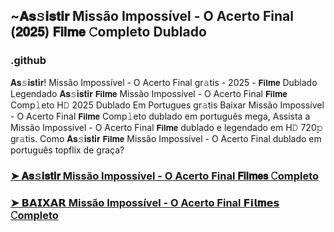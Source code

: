 ## ~𝐀𝐬𝚜𝐢𝐬𝐭𝐢𝐫 Missão Impossível - O Acerto Final (𝟐𝟎𝟐𝟓) 𝗙𝗶𝗹𝐦𝗲 𝙲ompleto Dublado

### .github

𝐀𝐬𝚜𝐢𝐬𝐭𝐢𝐫! Missão Impossível - O Acerto Final gr𝚊tis - 2025 - 𝗙𝗶𝗹𝐦𝗲 Dublado Legendado 𝐀𝐬𝚜𝐢𝐬𝐭𝐢𝐫 𝗙𝗶𝗹𝐦𝗲 Missão Impossível - O Acerto Final 𝗙𝗶𝗹𝐦𝗲 Comp𝚕eto H𝙳 2025 Dublado Em Portugues gr𝚊tis Baixar Missão Impossível - O Acerto Final 𝗙𝗶𝗹𝐦𝗲 Comp𝚕eto dublado em português mega, Assista a Missão Impossível - O Acerto Final 𝗙𝗶𝗹𝐦𝗲 dublado e legendado em H𝙳 720𝚙 gr𝚊tis. Como 𝐀𝐬𝚜𝐢𝐬𝐭𝐢𝐫 𝗙𝗶𝗹𝐦𝗲 Missão Impossível - O Acerto Final dublado em português topflix de graça?

### [➤ 𝐀𝐬𝚜𝐢𝐬𝐭𝐢𝐫 Missão Impossível - O Acerto Final 𝗙𝗶𝗹𝐦𝗲𝘀 𝙲ompleto](https://watching4khdmovies.blogspot.com/2025/05/mission-impossible-pt.html)

### [➤ 𝗕𝗔𝗜𝗫𝗔𝗥 Missão Impossível - O Acerto Final 𝗙𝗶𝗹𝐦𝗲𝘀 𝙲ompleto](https://watching4khdmovies.blogspot.com/2025/05/mission-impossible-pt.html)
